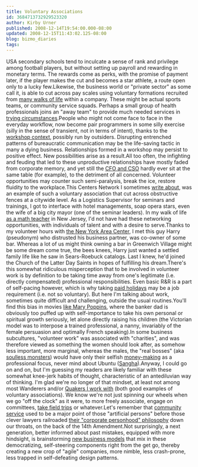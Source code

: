```yaml
---
title: Voluntary Associations
id: 3684713732929523320
author: Kirby Urner
published: 2008-12-14T19:54:00.000-08:00
updated: 2008-12-15T11:43:02.125-08:00
blog: bizmo_diaries
tags: 
---
```


USA secondary schools tend to inculcate a sense of rank and privilege among football players, but without setting up payroll and rewarding in monetary terms.  The rewards come as perks, with the promise of payment later, if the player makes the cut and becomes a star athlete, a route open only to a lucky few.Likewise, the business world or "private sector" as some call it, is able to cut across pay scales using voluntary formations recruited from [many walks of life](http://worldgame.blogspot.com/2008/11/touring-facilities-2.html) within a company.  These might be actual sports teams, or community service squads.  Perhaps a small group of health professionals joins an "away team" to provide much needed services in [trying circumstances](http://controlroom.blogspot.com/2008/10/on-tap.html).People who might not come face to face in the everyday workflow, now become pair programmers in some silly exercise (silly in the sense of transient, not in terms of intent), thanks to the [workshop context](http://worldgame.blogspot.com/2008/03/pycon-2008.html), possibly run by outsiders. Disrupting entrenched patterns of bureaucratic communication may be the life-saving tactic in many a dying business.  Relationships formed in a workshop may persist to positive effect.  New possibilities arise as a result.All too often, the infighting and feuding that led to these unproductive relationships have mostly faded from corporate memory, and yet still the [CFO and CSO](http://mybizmo.blogspot.com/2008/07/more-wild-west-biz.html) hardly ever sit at the same table (for example), to the detriment of all concerned.  Volunteer opportunities may counter such semi-paralysis, break the ice, restore fluidity to the workplace.This Centers Network I sometimes [write about](http://worldgame.blogspot.com/2007/10/thermodynamics.html), was an example of such a voluntary association that cut across obstructive fences at a citywide level.  As a Logistics Supervisor for seminars and trainings, I got to interface with hotel managements, soap opera stars, even the wife of a big city mayor (one of the seminar leaders).  In my walk of life [as a math teacher](http://mybizmo.blogspot.com/2005/03/wanderers-meeting-2005315.html) in New Jersey, I'd not have had these networking opportunities, with individuals of talent and with a desire to serve.Thanks to my volunteer hours with [the New York Area Center](http://mybizmo.blogspot.com/2008/08/hamlet-2-movie-review.html), I met this guy Harry (pseudonym) who distrusted his business partner, was co-owner of some bar.  Whereas a lot of us might think owning a bar in Greenwich Village might be some dream come true, the bees knees, Harry just wanted a settled family life like he saw in Sears-Roebuck catalogs.  Last I knew, he'd joined the Church of the Latter Day Saints in hopes of fulfilling his dream.There's this somewhat ridiculous misperception that to be involved in volunteer work is by definition to be taking time away from one's legitimate (i.e. directly compensated) professional responsibilities.  Even basic R&R is a part of self-pacing however, which is why taking [paid holidays](http://worldgame.blogspot.com/2008/12/holiday-gatherings.html) may be a job requirement (i.e. not so voluntary).  But here I'm talking about work, sometimes quite difficult and challenging, outside the usual routines.You'll find this bias in movies [like Mary Poppins](http://mybizmo.blogspot.com/2008/12/some-youtube-r.html), where the banker dad is obviously too puffed up with self-importance to take his own personal or spiritual growth seriously, let alone directly raising his children (the Victorian model was to interpose a trained professional, a nanny, invariably of the female persuasion and optimally French speaking).In some business subcultures, "volunteer work" was associated with "charities", and was therefore viewed as something the women should look after, as somehow less important, more marginal, whereas the males, the "real bosses" (aka [soulless monsters](http://images.google.com/images?um=1&hl=en&q=%22ebenezer+scrooge%22)) would have only their selfish [money-making](http://images.google.com/images?um=1&hl=en&q=%22Mr.+Burns%22) as a professional focus, never mind about Ubuntu ([Sangha](http://worldgame.blogspot.com/2005/01/assassination-of-richard-nixon-movie.html)).Anyway, I could go on and on, but I'm guessing my readers are likely familiar with these somewhat knee-jerk habits of thought, characteristic of an antediluvian way of thinking.  I'm glad we're no longer of that mindset, at least not among most Wanderers and/or [Quakers I work with](http://worldgame.blogspot.com/2008/03/peace-teams.html) (both good examples of voluntary associations).  We know we're not just spinning our wheels when we go "off the clock" as it were, to more freely associate, engage on committees, [take field trips](http://worldgame.blogspot.com/2008/11/excellent-adventure.html) or whatever.Let's remember that [community service](http://worldgame.blogspot.com/2008/06/major-barbara-movie-review.html) used to be a major point of those "artificial persons" before those clever lawyers railroaded [their "corporate personhood" philosophy](http://worldgame.blogspot.com/2006/08/delinquent-dog.html) down our throats, on the back of the 14th Amendment.Not surprisingly, a next generation, better informed about past mistakes, equipped with more hindsight, is brainstorming [new business models](http://worldgame.blogspot.com/2008/12/coffee-shops-network.html) that mix in these democratizing, self-steering components right from the get go, thereby creating a new crop of "agile" companies, more nimble, less crash-prone, less trapped in self-defeating design patterns.